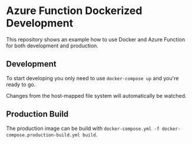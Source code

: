 # Azure Function Dockerized Development

This repository shows an example how to use Docker and Azure Function for both development and production.

## Development

To start developing you only need to use `docker-compose up` and you're ready to go.

Changes from the host-mapped file system will automatically be watched.

## Production Build

The production image can be build with `docker-compose.yml -f docker-compose.production-build.yml build`.

